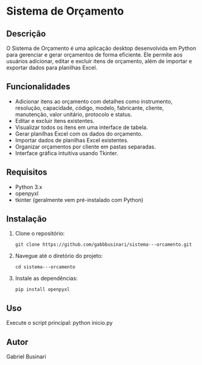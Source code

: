 # Sistema de Orçamento

## Descrição
O Sistema de Orçamento é uma aplicação desktop desenvolvida em Python para gerenciar e gerar orçamentos de forma eficiente. Ele permite aos usuários adicionar, editar e excluir itens de orçamento, além de importar e exportar dados para planilhas Excel.

## Funcionalidades
- Adicionar itens ao orçamento com detalhes como instrumento, resolução, capacidade, código, modelo, fabricante, cliente, manutenção, valor unitário, protocolo e status.
- Editar e excluir itens existentes.
- Visualizar todos os itens em uma interface de tabela.
- Gerar planilhas Excel com os dados do orçamento.
- Importar dados de planilhas Excel existentes.
- Organizar orçamentos por cliente em pastas separadas.
- Interface gráfica intuitiva usando Tkinter.

## Requisitos
- Python 3.x
- openpyxl
- tkinter (geralmente vem pré-instalado com Python)

## Instalação
1. Clone o repositório:
   ```
   git clone https://github.com/gabbbusinari/sistema---orcamento.git
   ```
2. Navegue até o diretório do projeto:
   ```
   cd sistema---orcamento
   ```
3. Instale as dependências:
   ```
   pip install openpyxl
   ```

## Uso
Execute o script principal:
python inicio.py

## Autor
Gabriel Businari
